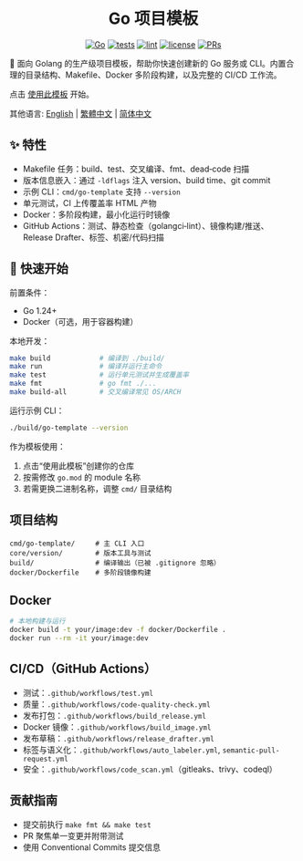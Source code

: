 <center>

# Go 项目模板

[![Go](https://img.shields.io/badge/Go-1.24+-00ADD8?logo=go&logoColor=white)](https://go.dev/dl/)
[![tests](https://github.com/Mai0313/go_template/actions/workflows/test.yml/badge.svg)](.github/workflows/test.yml)
[![lint](https://github.com/Mai0313/go_template/actions/workflows/code-quality-check.yml/badge.svg)](.github/workflows/code-quality-check.yml)
[![license](https://img.shields.io/badge/License-MIT-green.svg?labelColor=gray)](LICENSE)
[![PRs](https://img.shields.io/badge/PRs-welcome-brightgreen.svg)](../../pulls)

</center>

🚀 面向 Golang 的生产级项目模板，帮助你快速创建新的 Go 服务或 CLI。内置合理的目录结构、Makefile、Docker 多阶段构建，以及完整的 CI/CD 工作流。

点击 [使用此模板](../../generate) 开始。

其他语言: [English](README.md) | [繁體中文](README.zh-TW.md) | [简体中文](README.zh-CN.md)

## ✨ 特性

- Makefile 任务：build、test、交叉编译、fmt、dead‑code 扫描
- 版本信息嵌入：通过 `-ldflags` 注入 version、build time、git commit
- 示例 CLI：`cmd/go-template` 支持 `--version`
- 单元测试，CI 上传覆盖率 HTML 产物
- Docker：多阶段构建，最小化运行时镜像
- GitHub Actions：测试、静态检查（golangci‑lint）、镜像构建/推送、Release Drafter、标签、机密/代码扫描

## 🚀 快速开始

前置条件：

- Go 1.24+
- Docker（可选，用于容器构建）

本地开发：

```bash
make build            # 编译到 ./build/
make run              # 编译并运行主命令
make test             # 运行单元测试并生成覆盖率
make fmt              # go fmt ./...
make build-all        # 交叉编译常见 OS/ARCH
```

运行示例 CLI：

```bash
./build/go-template --version
```

作为模板使用：

1. 点击“使用此模板”创建你的仓库
2. 按需修改 `go.mod` 的 module 名称
3. 若需更换二进制名称，调整 `cmd/` 目录结构

## 项目结构

```text
cmd/go-template/     # 主 CLI 入口
core/version/        # 版本工具与测试
build/               # 编译输出（已被 .gitignore 忽略）
docker/Dockerfile    # 多阶段镜像构建
```

## Docker

```bash
# 本地构建与运行
docker build -t your/image:dev -f docker/Dockerfile .
docker run --rm -it your/image:dev
```

## CI/CD（GitHub Actions）

- 测试：`.github/workflows/test.yml`
- 质量：`.github/workflows/code-quality-check.yml`
- 发布打包：`.github/workflows/build_release.yml`
- Docker 镜像：`.github/workflows/build_image.yml`
- 发布草稿：`.github/workflows/release_drafter.yml`
- 标签与语义化：`.github/workflows/auto_labeler.yml`, `semantic-pull-request.yml`
- 安全：`.github/workflows/code_scan.yml`（gitleaks、trivy、codeql）

## 贡献指南

- 提交前执行 `make fmt && make test`
- PR 聚焦单一变更并附带测试
- 使用 Conventional Commits 提交信息
